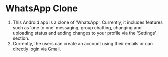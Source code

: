# WhatsApp Clone
1) This Android app is a clone of 'WhatsApp'. Currently, it includes features such as 'one to one' messaging, group chatting, changing and uploading status and adding
changes to your profile via the 'Settings' section.
2) Currently, the users can create an account using their emails or can directly login via Gmail.
